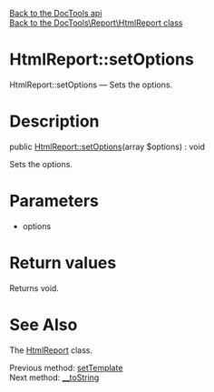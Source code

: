 [Back to the DocTools api](https://github.com/lingtalfi/DocTools/blob/master/doc/api/DocTools.md)<br>
[Back to the DocTools\Report\HtmlReport class](https://github.com/lingtalfi/DocTools/blob/master/doc/api/DocTools/Report/HtmlReport.md)


HtmlReport::setOptions
================



HtmlReport::setOptions — Sets the options.




Description
================


public [HtmlReport::setOptions](https://github.com/lingtalfi/DocTools/blob/master/doc/api/DocTools/Report/HtmlReport/setOptions.md)(array $options) : void




Sets the options.




Parameters
================


- options

    


Return values
================

Returns void.







See Also
================

The [HtmlReport](https://github.com/lingtalfi/DocTools/blob/master/doc/api/DocTools/Report/HtmlReport.md) class.

Previous method: [setTemplate](https://github.com/lingtalfi/DocTools/blob/master/doc/api/DocTools/Report/HtmlReport/setTemplate.md)<br>Next method: [__toString](https://github.com/lingtalfi/DocTools/blob/master/doc/api/DocTools/Report/HtmlReport/__toString.md)<br>


